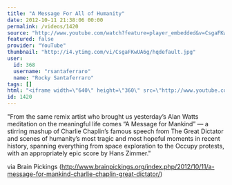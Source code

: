 ```yaml
---
title: "A Message For All of Humanity"
date: 2012-10-11 21:38:06 00:00
permalink: /videos/1420
source: "http://www.youtube.com/watch?feature=player_embedded&v=CsgaFKwUA6g"
featured: false
provider: "YouTube"
thumbnail: "http://i4.ytimg.com/vi/CsgaFKwUA6g/hqdefault.jpg"
user:
  id: 368
  username: "rsantaferraro"
  name: "Rocky Santaferraro"
tags: []
html: "<iframe width=\"640\" height=\"360\" src=\"http://www.youtube.com/embed/CsgaFKwUA6g?wmode=transparent&fs=1&feature=oembed\" frameborder=\"0\" allowfullscreen></iframe>"
id: 1420
---
```


"From the same remix artist who brought us yesterday’s Alan Watts meditation on the meaningful life comes “A Message for Mankind” — a stirring mashup of Charlie Chaplin’s famous speech from The Great Dictator and scenes of humanity’s most tragic and most hopeful moments in recent history, spanning everything from space exploration to the Occupy protests, with an appropriately epic score by Hans Zimmer."

via Brain Pickings (http://www.brainpickings.org/index.php/2012/10/11/a-message-for-mankind-charlie-chaplin-great-dictator/)
